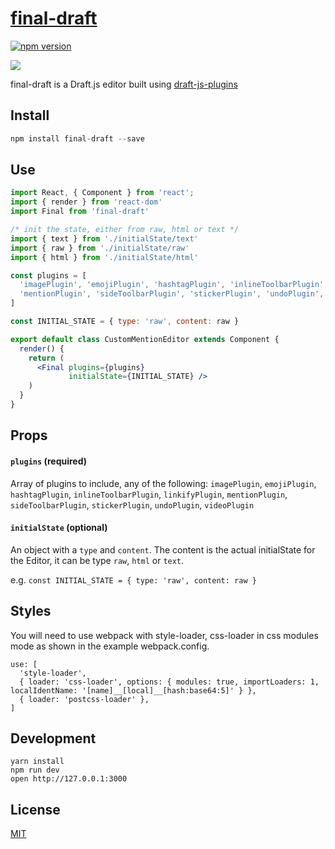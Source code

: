 # [final-draft](http://finaldraft.vace.nz)

[![npm version](https://badge.fury.io/js/final-draft.svg)](https://badge.fury.io/js/final-draft)

![](https://raw.githubusercontent.com/StevenIseki/final-draft/master/public/screenshot.png)

final-draft is a Draft.js editor built using [draft-js-plugins](https://draft-js-plugins.com)

## Install
```jsx
npm install final-draft --save
```

## Use
```jsx
import React, { Component } from 'react';
import { render } from 'react-dom'
import Final from 'final-draft'

/* init the state, either from raw, html or text */
import { text } from './initialState/text'
import { raw } from './initialState/raw'
import { html } from './initialState/html'

const plugins = [
  'imagePlugin', 'emojiPlugin', 'hashtagPlugin', 'inlineToolbarPlugin', 'linkifyPlugin',
  'mentionPlugin', 'sideToolbarPlugin', 'stickerPlugin', 'undoPlugin', 'videoPlugin'
]

const INITIAL_STATE = { type: 'raw', content: raw }

export default class CustomMentionEditor extends Component {
  render() {
    return (
      <Final plugins={plugins}
             initialState={INITIAL_STATE} />
    )
  }
}
```

## Props

#### `plugins` (required)
Array of plugins to include, any of the following: `imagePlugin`, `emojiPlugin`, `hashtagPlugin`, `inlineToolbarPlugin`, `linkifyPlugin`, `mentionPlugin`, `sideToolbarPlugin`, `stickerPlugin`, `undoPlugin`, `videoPlugin`

#### `initialState` (optional)
An object with a `type` and `content`. The content is the actual initialState for the Editor, it can be type `raw`, `html` or `text`.

e.g. `const INITIAL_STATE = { type: 'raw', content: raw }`

## Styles

You will need to use webpack with style-loader, css-loader in css modules mode as shown in the example webpack.config.

```
use: [
  'style-loader',
  { loader: 'css-loader', options: { modules: true, importLoaders: 1, localIdentName: '[name]__[local]__[hash:base64:5]' } },
  { loader: 'postcss-loader' },
]
```

## Development

```
yarn install
npm run dev
open http://127.0.0.1:3000
```

## License

[MIT](http://isekivacenz.mit-license.org/)

